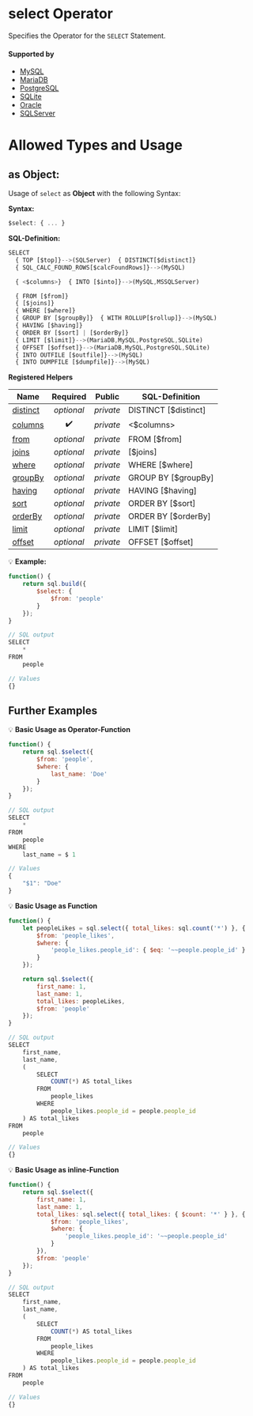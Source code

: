 # select Operator
Specifies the Operator for the `SELECT` Statement.

#### Supported by
- [MySQL](https://dev.mysql.com/doc/refman/5.7/en/select.html)
- [MariaDB](https://mariadb.com/kb/en/library/select/)
- [PostgreSQL](https://www.postgresql.org/docs/9.5/static/sql-select.html)
- [SQLite](https://sqlite.org/lang_select.html)
- [Oracle](https://docs.oracle.com/cd/B19306_01/server.102/b14200/statements_10002.htm)
- [SQLServer](https://docs.microsoft.com/en-us/sql/t-sql/queries/select-transact-sql)

# Allowed Types and Usage

## as Object:

Usage of `select` as **Object** with the following Syntax:

**Syntax:**

```javascript
$select: { ... }
```

**SQL-Definition:**
```javascript
SELECT
  { TOP [$top]}-->(SQLServer)  { DISTINCT[$distinct]}
  { SQL_CALC_FOUND_ROWS[$calcFoundRows]}-->(MySQL)

  { <$columns>}  { INTO [$into]}-->(MySQL,MSSQLServer)

  { FROM [$from]}
  { [$joins]}
  { WHERE [$where]}
  { GROUP BY [$groupBy]}  { WITH ROLLUP[$rollup]}-->(MySQL)
  { HAVING [$having]}
  { ORDER BY [$sort] | [$orderBy]}
  { LIMIT [$limit]}-->(MariaDB,MySQL,PostgreSQL,SQLite)
  { OFFSET [$offset]}-->(MariaDB,MySQL,PostgreSQL,SQLite)
  { INTO OUTFILE [$outfile]}-->(MySQL)
  { INTO DUMPFILE [$dumpfile]}-->(MySQL)
```

**Registered Helpers**

Name|Required|Public|SQL-Definition
----|:------:|:----:|--------------
[distinct](./private/distinct/)|*optional*|*private*| DISTINCT [$distinct]
[columns](./private/columns/)|:heavy_check_mark:|*private*|  <$columns>
[from](./private/from/)|*optional*|*private*| FROM  [$from]
[joins](./private/joins/)|*optional*|*private*|  [$joins]
[where](./private/where/)|*optional*|*private*| WHERE  [$where]
[groupBy](./private/groupBy/)|*optional*|*private*| GROUP BY  [$groupBy]
[having](./private/having/)|*optional*|*private*| HAVING  [$having]
[sort](./private/sort/)|*optional*|*private*| ORDER BY  [$sort]
[orderBy](./private/orderBy/)|*optional*|*private*| ORDER BY  [$orderBy]
[limit](./private/limit/)|*optional*|*private*| LIMIT  [$limit]
[offset](./private/offset/)|*optional*|*private*| OFFSET  [$offset]

:bulb: **Example:**
```javascript
function() {
    return sql.build({
        $select: {
            $from: 'people'
        }
    });
}

// SQL output
SELECT
    *
FROM
    people

// Values
{}
```

## Further Examples

:bulb: **Basic Usage as Operator-Function**
```javascript
function() {
    return sql.$select({
        $from: 'people',
        $where: {
            last_name: 'Doe'
        }
    });
}

// SQL output
SELECT
    *
FROM
    people
WHERE
    last_name = $ 1

// Values
{
    "$1": "Doe"
}
```

:bulb: **Basic Usage as Function**
```javascript
function() {
    let peopleLikes = sql.select({ total_likes: sql.count('*') }, {
        $from: 'people_likes',
        $where: {
            'people_likes.people_id': { $eq: '~~people.people_id' }
        }
    });

    return sql.$select({
        first_name: 1,
        last_name: 1,
        total_likes: peopleLikes,
        $from: 'people'
    });
}

// SQL output
SELECT
    first_name,
    last_name,
    (
        SELECT
            COUNT(*) AS total_likes
        FROM
            people_likes
        WHERE
            people_likes.people_id = people.people_id
    ) AS total_likes
FROM
    people

// Values
{}
```

:bulb: **Basic Usage as inline-Function**
```javascript
function() {
    return sql.$select({
        first_name: 1,
        last_name: 1,
        total_likes: sql.select({ total_likes: { $count: '*' } }, {
            $from: 'people_likes',
            $where: {
                'people_likes.people_id': '~~people.people_id'
            }
        }),
        $from: 'people'
    });
}

// SQL output
SELECT
    first_name,
    last_name,
    (
        SELECT
            COUNT(*) AS total_likes
        FROM
            people_likes
        WHERE
            people_likes.people_id = people.people_id
    ) AS total_likes
FROM
    people

// Values
{}
```


